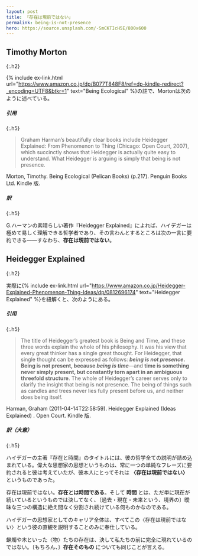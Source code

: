 ```yaml
---
layout: post
title: 「存在は現前ではない」
permalink: being-is-not-presence
hero: https://source.unsplash.com/-SmCKTIcH5E/800x600
---
```


## Timothy Morton
{:.h2}

{% include ex-link.html url="https://www.amazon.co.jp/dp/B077T848F8/ref=dp-kindle-redirect?_encoding=UTF8&btkr=1" text="Being Ecological" %}の註で、Mortonは次のように述べている。

##### 引用
{:.h5}

>Graham Harman’s beautifully clear books include Heidegger Explained: From Phenomenon to Thing (Chicago: Open Court, 2007), which succinctly shows that Heidegger is actually quite easy to understand. What Heidegger is arguing is simply that being is not presence.
>
Morton, Timothy. Being Ecological (Pelican Books) (p.217). Penguin Books Ltd. Kindle 版.

##### 訳
{:.h5}

G.ハーマンの素晴らしい著作『Heidegger Explained』によれば、ハイデガーは極めて易しく理解できる哲学者であり、その言わんとするところは次の一言に要約できる——すなわち、**存在は現前ではない**。

## Heidegger Explained
{:.h2}

実際に{% include ex-link.html url="https://www.amazon.co.jp/Heidegger-Explained-Phenomenon-Thing-Ideas/dp/0812696174" text="Heidegger Explained" %}を紐解くと、次のようにある。

##### 引用
{:.h5}

>The title of Heidegger’s greatest book is Being and Time, and these three words explain the whole of his philosophy. It was his view that every great thinker has a single great thought. For Heidegger, that single thought can be expressed as follows: <strong>*being is not presence*. Being is not present, because *being is time*</strong>—and **time is something never simply present, but constantly torn apart in an ambiguous threefold structure**. The whole of Heidegger’s career serves only to clarify the insight that being is not presence. The being of things such as candles and trees never lies fully present before us, and neither does being itself.
>
Harman, Graham (2011-04-14T22:58:59). Heidegger Explained (Ideas Explained) . Open Court. Kindle 版.

##### 訳（大意）
{:.h5}

ハイデガーの主著『存在と時間』のタイトルには、彼の哲学全ての説明が詰め込まれている。偉大な思想家の思想というものは、常に一つの単純なフレーズに要約されると彼は考えていたが、彼本人にとってそれは **〈存在は現前ではない〉** というものであった。

存在は現前ではない。**存在とは時間である**。そして **時間** とは、ただ単に現在が続いているというものでは決してなく、〔過去・現在・未来という、境界の〕曖昧な三つの構造に絶え間なく分割され続けている何ものかなのである。

ハイデガーの思想家としてのキャリア全体は、すべてこの〈存在は現前ではない〉という彼の直観を説明することのみに奉仕している。

蝋燭や木といった〈物〉たちの存在は、決して私たちの前に完全に現れているのではない。〔もちろん、〕**存在そのもの** についても同じことが言える。
